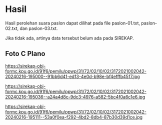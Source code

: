 # Hasil

Hasil perolehan suara paslon dapat dilihat pada file paslon-01.txt, paslon-02.txt, dan paslon-03.txt.

Jika tidak ada, artinya data tersebut belum ada pada SIREKAP.

## Foto C Plano

https://sirekap-obj-formc.kpu.go.id/91f6/pemilu/ppwp/31/72/02/10/02/3172021002042-20240216-195000--91bb6d41-ed13-4e0d-b98e-bf4efffb4517.jpg

https://sirekap-obj-formc.kpu.go.id/91f6/pemilu/ppwp/31/72/02/10/02/3172021002042-20240216-195036--a24a4d8c-9dc3-4976-a582-5bc4f0a6c1e6.jpg

https://sirekap-obj-formc.kpu.go.id/91f6/pemilu/ppwp/31/72/02/10/02/3172021002042-20240216-195111--53a0f0ea-f292-4bd2-8db4-87b30d39d1ce.jpg
